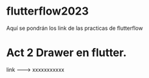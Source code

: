# flutterflow2023
Aquí se pondrán los link de las practicas de flutterflow

#  Act 2 Drawer en flutter.
   link ---> xxxxxxxxxxx
